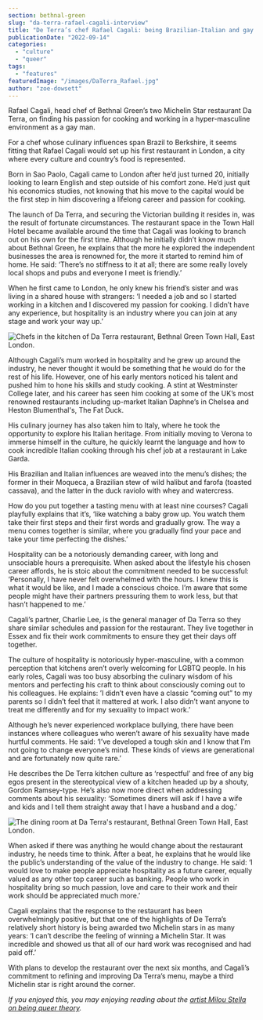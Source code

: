 ```yaml
---
section: bethnal-green
slug: "da-terra-rafael-cagali-interview"
title: "De Terra’s chef Rafael Cagali: being Brazilian-Italian and gay in a hyper-masculine world"
publicationDate: "2022-09-14"
categories: 
  - "culture"
  - "queer"
tags: 
  - "features"
featuredImage: "/images/DaTerra_Rafael.jpg"
author: "zoe-dowsett"
---
```


Rafael Cagali, head chef of Bethnal Green’s two Michelin Star restaurant Da Terra, on finding his passion for cooking and working in a hyper-masculine environment as a gay man.

For a chef whose culinary influences span Brazil to Berkshire, it seems fitting that Rafael Cagali would set up his first restaurant in London, a city where every culture and country’s food is represented.

Born in Sao Paolo, Cagali came to London after he’d just turned 20, initially looking to learn English and step outside of his comfort zone. He’d just quit his economics studies, not knowing that his move to the capital would be the first step in him discovering a lifelong career and passion for cooking.

The launch of Da Terra, and securing the Victorian building it resides in, was the result of fortunate circumstances. The restaurant space in the Town Hall Hotel became available around the time that Cagali was looking to branch out on his own for the first time. Although he initially didn’t know much about Bethnal Green, he explains that the more he explored the independent businesses the area is renowned for, the more it started to remind him of home. He said: ‘There’s no stiffness to it at all; there are some really lovely local shops and pubs and everyone I meet is friendly.’

When he first came to London, he only knew his friend’s sister and was living in a shared house with strangers: ‘I needed a job and so I started working in a kitchen and I discovered my passion for cooking. I didn’t have any experience, but hospitality is an industry where you can join at any stage and work your way up.’

![Chefs in the kitchen of Da Terra restaurant, Bethnal Green Town Hall, East London.](/images/DaTerra_kitchen-chefs-1024x683.jpg)

Although Cagali’s mum worked in hospitality and he grew up around the industry, he never thought it would be something that he would do for the rest of his life. However, one of his early mentors noticed his talent and pushed him to hone his skills and study cooking. A stint at Westminster College later, and his career has seen him cooking at some of the UK’s most renowned restaurants including up-market Italian Daphne’s in Chelsea and Heston Blumenthal's, The Fat Duck.

His culinary journey has also taken him to Italy, where he took the opportunity to explore his Italian heritage. From initially moving to Verona to immerse himself in the culture, he quickly learnt the language and how to cook incredible Italian cooking through his chef job at a restaurant in Lake Garda.

His Brazilian and Italian influences are weaved into the menu’s dishes; the former in their Moqueca, a Brazilian stew of wild halibut and farofa (toasted cassava), and the latter in the duck raviolo with whey and watercress.

How do you put together a tasting menu with at least nine courses? Cagali playfully explains that it’s, ‘like watching a baby grow up. You watch them take their first steps and their first words and gradually grow. The way a menu comes together is similar, where you gradually find your pace and take your time perfecting the dishes.’

Hospitality can be a notoriously demanding career, with long and unsociable hours a prerequisite. When asked about the lifestyle his chosen career affords, he is stoic about the commitment needed to be successful: ‘Personally, I have never felt overwhelmed with the hours. I knew this is what it would be like, and I made a conscious choice. I’m aware that some people might have their partners pressuring them to work less, but that hasn’t happened to me.’

Cagali’s partner, Charlie Lee, is the general manager of Da Terra so they share similar schedules and passion for the restaurant. They live together in Essex and fix their work commitments to ensure they get their days off together.

The culture of hospitality is notoriously hyper-masculine, with a common perception that kitchens aren’t overly welcoming for LGBTQ people. In his early roles, Cagali was too busy absorbing the culinary wisdom of his mentors and perfecting his craft to think about consciously coming out to his colleagues. He explains: ’I didn’t even have a classic “coming out” to my parents so I didn’t feel that it mattered at work. I also didn’t want anyone to treat me differently and for my sexuality to impact work.’

Although he’s never experienced workplace bullying, there have been instances where colleagues who weren’t aware of his sexuality have made hurtful comments. He said: ‘I’ve developed a tough skin and I know that I’m not going to change everyone’s mind. These kinds of views are generational and are fortunately now quite rare.’

He describes the De Terra kitchen culture as ‘respectful’ and free of any big egos present in the stereotypical view of a kitchen headed up by a shouty, Gordon Ramsey-type. He’s also now more direct when addressing comments about his sexuality: ‘Sometimes diners will ask if I have a wife and kids and I tell them straight away that I have a husband and a dog.’

![The dining room at Da Terra's restaurant, Bethnal Green Town Hall, East London.](/images/DaTerra_inside-restaurant-1024x683.jpg)

When asked if there was anything he would change about the restaurant industry, he needs time to think. After a beat, he explains that he would like the public’s understanding of the value of the industry to change. He said: ‘I would love to make people appreciate hospitality as a future career, equally valued as any other top career such as banking. People who work in hospitality bring so much passion, love and care to their work and their work should be appreciated much more.’

Cagali explains that the response to the restaurant has been overwhelmingly positive, but that one of the highlights of De Terra’s relatively short history is being awarded two Michelin stars in as many years: ‘I can’t describe the feeling of winning a Michelin Star. It was incredible and showed us that all of our hard work was recognised and had paid off.’

With plans to develop the restaurant over the next six months, and Cagali’s commitment to refining and improving Da Terra’s menu, maybe a third Michelin star is right around the corner.

_If you enjoyed this, you may enjoying reading about the [artist Milou Stella on being queer theory](https://bethnalgreenlondon.co.uk/milou-stella-artist-ivf-mental-health/)._

